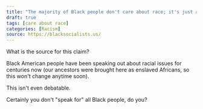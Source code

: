 ```yaml
---
title: "The majority of Black people don't care about race; it's just a small minority of opportunists claiming to speak for everyone."
draft: true
tags: [care about race]
categories: [Racism]
source: https://blacksocialists.us/
---
```


What is the source for this claim?  
  
Black American people have been speaking out about racial issues for centuries now (our ancestors were brought here as enslaved Africans, so this won't change anytime soon).  
  
This isn't even debatable.  
  
Certainly you don't "speak for" all Black people, do you?

